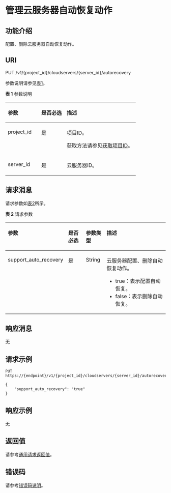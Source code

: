 # 管理云服务器自动恢复动作<a name="ZH-CN_TOPIC_0067600284"></a>

## 功能介绍<a name="zh-cn_topic_0057973216_section42686800"></a>

配置、删除云服务器自动恢复动作。

## URI<a name="zh-cn_topic_0057972837_section48648066"></a>

PUT /v1/\{project\_id\}/cloudservers/\{server\_id\}/autorecovery

参数说明请参见[表1](#table32475667)。

**表 1**  参数说明

<a name="table32475667"></a>
<table><thead align="left"><tr id="row44937496"><th class="cellrowborder" valign="top" width="25.61%" id="mcps1.2.4.1.1"><p id="p16058544"><a name="p16058544"></a><a name="p16058544"></a>参数</p>
</th>
<th class="cellrowborder" valign="top" width="19.509999999999998%" id="mcps1.2.4.1.2"><p id="p25673664"><a name="p25673664"></a><a name="p25673664"></a>是否必选</p>
</th>
<th class="cellrowborder" valign="top" width="54.879999999999995%" id="mcps1.2.4.1.3"><p id="p66300913"><a name="p66300913"></a><a name="p66300913"></a>描述</p>
</th>
</tr>
</thead>
<tbody><tr id="row1664874"><td class="cellrowborder" valign="top" width="25.61%" headers="mcps1.2.4.1.1 "><p id="p637140"><a name="p637140"></a><a name="p637140"></a>project_id</p>
</td>
<td class="cellrowborder" valign="top" width="19.509999999999998%" headers="mcps1.2.4.1.2 "><p id="p51608407"><a name="p51608407"></a><a name="p51608407"></a>是</p>
</td>
<td class="cellrowborder" valign="top" width="54.879999999999995%" headers="mcps1.2.4.1.3 "><p id="p37593705"><a name="p37593705"></a><a name="p37593705"></a>项目ID。</p>
<p id="p1180512217438"><a name="p1180512217438"></a><a name="p1180512217438"></a>获取方法请参见<a href="获取项目ID.md">获取项目ID</a>。</p>
</td>
</tr>
<tr id="row41565035"><td class="cellrowborder" valign="top" width="25.61%" headers="mcps1.2.4.1.1 "><p id="p11324657"><a name="p11324657"></a><a name="p11324657"></a>server_id</p>
</td>
<td class="cellrowborder" valign="top" width="19.509999999999998%" headers="mcps1.2.4.1.2 "><p id="p44882061"><a name="p44882061"></a><a name="p44882061"></a>是</p>
</td>
<td class="cellrowborder" valign="top" width="54.879999999999995%" headers="mcps1.2.4.1.3 "><p id="p11568292"><a name="p11568292"></a><a name="p11568292"></a>云服务器ID。</p>
</td>
</tr>
</tbody>
</table>

## 请求消息<a name="zh-cn_topic_0057972837_section35179415"></a>

请求参数如[表2](#table10194370103926)所示。

**表 2**  请求参数

<a name="table10194370103926"></a>
<table><thead align="left"><tr id="row2464269103926"><th class="cellrowborder" valign="top" width="27.29272927292729%" id="mcps1.2.5.1.1"><p id="p65388140103926"><a name="p65388140103926"></a><a name="p65388140103926"></a>参数</p>
</th>
<th class="cellrowborder" valign="top" width="12.991299129912989%" id="mcps1.2.5.1.2"><p id="p2158837123413"><a name="p2158837123413"></a><a name="p2158837123413"></a>是否必选</p>
</th>
<th class="cellrowborder" valign="top" width="13.301330133013304%" id="mcps1.2.5.1.3"><p id="p61948020103926"><a name="p61948020103926"></a><a name="p61948020103926"></a>参数类型</p>
</th>
<th class="cellrowborder" valign="top" width="46.41464146414641%" id="mcps1.2.5.1.4"><p id="p29680796103926"><a name="p29680796103926"></a><a name="p29680796103926"></a>描述</p>
</th>
</tr>
</thead>
<tbody><tr id="row55334285103926"><td class="cellrowborder" valign="top" width="27.29272927292729%" headers="mcps1.2.5.1.1 "><p id="p52892102103926"><a name="p52892102103926"></a><a name="p52892102103926"></a>support_auto_recovery</p>
</td>
<td class="cellrowborder" valign="top" width="12.991299129912989%" headers="mcps1.2.5.1.2 "><p id="p15158337163413"><a name="p15158337163413"></a><a name="p15158337163413"></a>是</p>
</td>
<td class="cellrowborder" valign="top" width="13.301330133013304%" headers="mcps1.2.5.1.3 "><p id="p56401904103926"><a name="p56401904103926"></a><a name="p56401904103926"></a>String</p>
</td>
<td class="cellrowborder" valign="top" width="46.41464146414641%" headers="mcps1.2.5.1.4 "><p id="p4477201211456"><a name="p4477201211456"></a><a name="p4477201211456"></a>云服务器配置、删除自动恢复动作。</p>
<a name="ul1796286911458"></a><a name="ul1796286911458"></a><ul id="ul1796286911458"><li>true：表示配置自动恢复。</li><li>false：表示删除自动恢复。</li></ul>
</td>
</tr>
</tbody>
</table>

## 响应消息<a name="section46887454104452"></a>

无

## 请求示例<a name="section23010434414"></a>

```
PUT https://{endpoint}/v1/{project_id}/cloudservers/{server_id}/autorecovery
```

```
{
    "support_auto_recovery": "true"
}
```

## 响应示例<a name="section1579918291477"></a>

无

## 返回值<a name="section38423777104228"></a>

请参考[通用请求返回值](通用请求返回值.md)。

## 错误码<a name="section85821649202813"></a>

请参考[错误码说明](错误码说明.md)。

